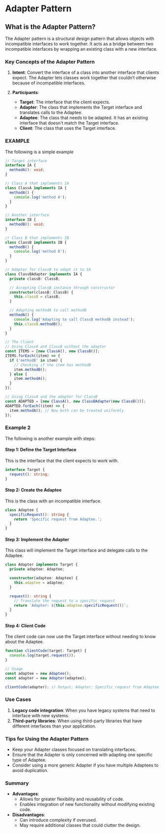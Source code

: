 # Adapter Pattern

## What is the Adapter Pattern?

The Adapter pattern is a structural design pattern that allows objects with incompatible interfaces to work together. It acts as a bridge between two incompatible interfaces by wrapping an existing class with a new interface.

### Key Concepts of the Adapter Pattern

1. **Intent**: Convert the interface of a class into another interface that clients expect. The Adapter lets classes work together that couldn’t otherwise because of incompatible interfaces.

2. **Participants**:
   - **Target**: The interface that the client expects.
   - **Adapter**: The class that implements the Target interface and translates calls to the Adaptee.
   - **Adaptee**: The class that needs to be adapted. It has an existing interface that doesn't match the Target interface.
   - **Client**: The class that uses the Target interface.

### EXAMPLE

The following is a simple example

```typescript
// Target interface
interface IA {
  methodA(): void;
}

// Class A that implements IA
class ClassA implements IA {
  methodA() {
    console.log('method A');
  }
}

// Another interface
interface IB {
  methodB(): void;
}

// Class B that implements IB
class ClassB implements IB {
  methodB() {
    console.log('method B');
  }
}

// Adapter for ClassB to adapt it to IA
class ClassBAdapter implements IA {
  private classB: ClassB;

  // Accepting ClassB instance through constructor
  constructor(classB: ClassB) {
    this.classB = classB;
  }

  // Adapting methodA to call methodB
  methodA() {
    console.log('Adapting to call ClassB methodB instead');
    this.classB.methodB();
  }
}

// The Client
// Using ClassA and ClassB without the adapter
const ITEMS = [new ClassA(), new ClassB()];
ITEMS.forEach((item) => {
  if ('methodB' in item) {
    // Checking if the item has methodB
    item.methodB();
  } else {
    item.methodA();
  }
});

// Using ClassA and the adapter for ClassB
const ADAPTED = [new ClassA(), new ClassBAdapter(new ClassB())];
ADAPTED.forEach((item) => {
  item.methodA(); // Now both can be treated uniformly
});
```

### Example 2

The following is another example with steps:

#### Step 1: Define the Target Interface

This is the interface that the client expects to work with.

```typescript
interface Target {
  request(): string;
}
```

#### Step 2: Create the Adaptee

This is the class with an incompatible interface.

```typescript
class Adaptee {
  specificRequest(): string {
    return 'Specific request from Adaptee.';
  }
}
```

#### Step 3: Implement the Adapter

This class will implement the Target interface and delegate calls to the Adaptee.

```typescript
class Adapter implements Target {
  private adaptee: Adaptee;

  constructor(adaptee: Adaptee) {
    this.adaptee = adaptee;
  }

  request(): string {
    // Translate the request to a specific request
    return `Adapter: ${this.adaptee.specificRequest()}`;
  }
}
```

#### Step 4: Client Code

The client code can now use the Target interface without needing to know about the Adaptee.

```typescript
function clientCode(target: Target) {
  console.log(target.request());
}

// Usage
const adaptee = new Adaptee();
const adapter = new Adapter(adaptee);

clientCode(adapter); // Output: Adapter: Specific request from Adaptee.
```

### Use Cases

1. **Legacy code integration**: When you have legacy systems that need to interface with new systems.
2. **Third-party libraries**: When using third-party libraries that have different interfaces than your application.

### Tips for Using the Adapter Pattern

- Keep your Adapter classes focused on translating interfaces.
- Ensure that the Adapter is only concerned with adapting one specific type of Adaptee.
- Consider using a more generic Adapter if you have multiple Adaptees to avoid duplication.

### Summary

- **Advantages**:
  - Allows for greater flexibility and reusability of code.
  - Enables integration of new functionality without modifying existing code.
- **Disadvantages**:
  - Can introduce complexity if overused.
  - May require additional classes that could clutter the design.

```

```
